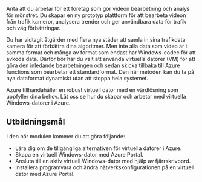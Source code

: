 Anta att du arbetar för ett företag som gör videon bearbetning och analys för mönstret. Du skapar en ny prototyp plattform för att bearbeta videon från trafik kameror, analysera trender och ger användbara data för trafik och väg förbättringar. 

Du har vidtagit åtgärder med flera nya städer att samla in sina trafikdata kamera för att förbättra dina algoritmer. Men inte alla data som video är i samma format och många av format som endast har Windows-codec för att avkoda data. Därför bör har du valt att använda virtuella datorer (VM) för att göra den inledande bearbetningen och sedan skicka tillbaka till Azure functions som bearbetar ett standardformat. Den här metoden kan du ta på nya dataformat dynamiskt utan att stoppa hela systemet.

Azure tillhandahåller en robust virtuell dator med en värdlösning som uppfyller dina behov. Låt oss se hur du skapar och arbetar med virtuella Windows-datorer i Azure.

## <a name="learning-objectives"></a>Utbildningsmål

I den här modulen kommer du att göra följande:

- Lära dig om de tillgängliga alternativen för virtuella datorer i Azure.
- Skapa en virtuell Windows-dator med Azure Portal.
- Ansluta till en aktiv virtuell Windows-dator med hjälp av fjärrskrivbord.
- Installera programvara och ändra nätverkskonfigurationen på en virtuell dator med Azure Portal.